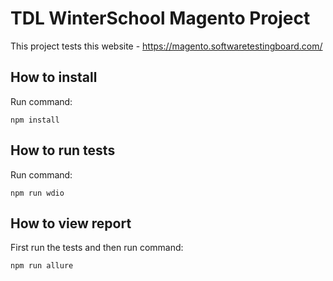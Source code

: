 # TDL WinterSchool Magento Project

This project tests this website - https://magento.softwaretestingboard.com/

## How to install
Run command:
```
npm install
```

## How to run tests
Run command:
```
npm run wdio
```

## How to view report
First run the tests and then run command:
```
npm run allure
```
